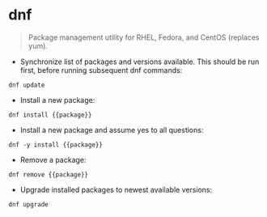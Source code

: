 # dnf

> Package management utility for RHEL, Fedora, and CentOS (replaces yum).

- Synchronize list of packages and versions available. This should be run first, before running subsequent dnf commands:

`dnf update`

- Install a new package:

`dnf install {{package}}`

- Install a new package and assume yes to all questions:

`dnf -y install {{package}}`

- Remove a package:

`dnf remove {{package}}`

- Upgrade installed packages to newest available versions:

`dnf upgrade`
